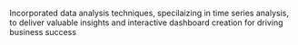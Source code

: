 Incorporated data analysis techniques, specilaizing in time series analysis, to deliver valuable insights and interactive dashboard creation for driving business success
